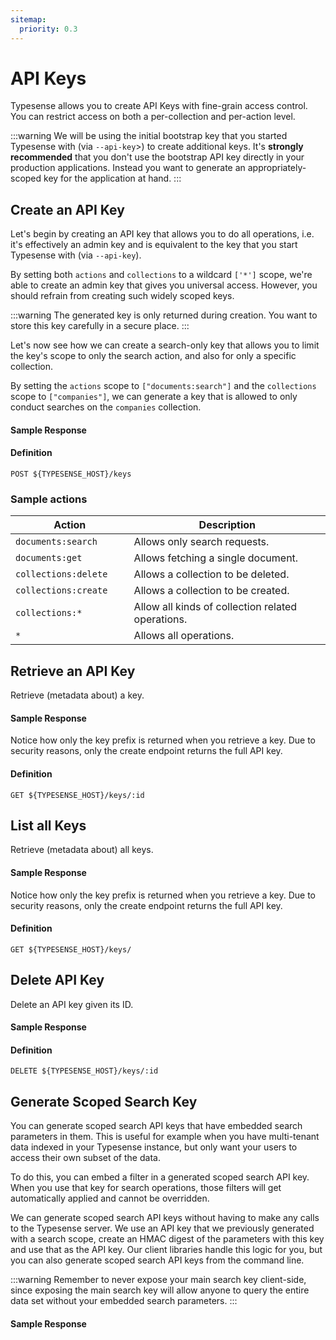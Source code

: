 ```yaml
---
sitemap:
  priority: 0.3
---
```


# API Keys
Typesense allows you to create API Keys with fine-grain access control. You can restrict access on both a per-collection and per-action level.

:::warning
We will be using the initial bootstrap key that you started Typesense with (via `--api-key`>) to create additional keys. It's **strongly recommended** that you don't use the bootstrap API key directly in your production applications. Instead you want to generate an appropriately-scoped key for the application at hand.
:::

## Create an API Key
Let's begin by creating an API key that allows you to do all operations, i.e. it's effectively an admin key and is equivalent to the key that you start Typesense with (via `--api-key`).

<Tabs :tabs="['JavaScript','Python','Ruby','Shell']">
  <template v-slot:JavaScript>

```js
key = client.keys().create({
  'description': 'Admin key.',
  'actions': ['*'],
  'collections': ['*']
})
```

  </template>

  <template v-slot:Python>

```py
key = client.keys.create({
  "description": "Admin key.",
  "actions": ["*"],
  "collections": ["*"]
})

```

  </template>
  <template v-slot:Ruby>

```rb
key = client.keys.create({
  'description' => 'Admin key.',
  'actions' => ['*'],
  'collections' => ['*']
})

```

  </template>
  <template v-slot:Shell>

```bash
curl 'http://localhost:8108/keys' -X POST -H "X-TYPESENSE-API-KEY: ${TYPESENSE_API_KEY}" \
-H 'Content-Type: application/json' \
-d '{"description":"Admin key.","actions": ["*"], "collections": ["*"]}'
```

  </template>
</Tabs>

By setting both `actions` and `collections` to a wildcard `['*']` scope, we're able to create an admin key that gives you universal access. However, you should refrain from creating such widely scoped keys.

:::warning
The generated key is only returned during creation. You want to store this key carefully in a secure place.
:::

Let's now see how we can create a search-only key that allows you to limit the key's scope to only the search action, and also for only a specific collection.

<Tabs :tabs="['JavaScript','Python','Ruby','Shell']">
  <template v-slot:JavaScript>

```js
client.keys().create({
  'description': 'Admin key.',
  'actions': ['documents:search'],
  'collections': ['companies']
})
```

  </template>

  <template v-slot:Python>

```py
client.keys.create({
  "description": "Search-only companies key.",
  "actions": ["documents:search"],
  "collections": ["companies"]
})
```

  </template>
  <template v-slot:Ruby>

```rb
client.keys.create({
  'description' => 'Search-only companies key.',
  'actions' => ['documents:search'],
  'collections' => ['companies']
})
```

  </template>
  <template v-slot:Shell>

```bash
curl 'http://localhost:8108/keys' -X POST -H "X-TYPESENSE-API-KEY: ${TYPESENSE_API_KEY}" \
-H 'Content-Type: application/json' \
-d '{"description":"Search-only companies key.","actions": ["documents:search"], "collections": ["companies"]}'
```

  </template>
</Tabs>

By setting the `actions` scope to `["documents:search"]` and the `collections` scope to `["companies"]`, we can generate a key that is allowed to only conduct searches on the `companies` collection.

#### Sample Response

<Tabs :tabs="['JSON']">
  <template v-slot:JSON>

```json
{
  "actions": [
    "*"
  ],
  "collections": [
    "*"
  ],
  "description": "Admin key.",
  "id": 1,
  "value": "k8pX5hD0793d8YQC5aD1aEPd7VleSuGP"
}
```

  </template>
</Tabs>

#### Definition
`POST ${TYPESENSE_HOST}/keys`

### Sample actions

| Action         | Description |
| -------------- | ----------- |
|`documents:search	`|Allows only search requests.|
|`documents:get	`|Allows fetching a single document.|
|`collections:delete	`|Allows a collection to be deleted.|
|`collections:create	`|Allows a collection to be created.|
|`collections:*	`|Allow all kinds of collection related operations.|
|`*	`|Allows all operations.|


## Retrieve an API Key
Retrieve (metadata about) a key.

<Tabs :tabs="['JavaScript','Python','Ruby','Shell']">
  <template v-slot:JavaScript>

```js
key = client.keys(1).retrieve()
```

  </template>

  <template v-slot:Python>

```py
key = client.keys[1].retrieve()
```

  </template>
  <template v-slot:Ruby>

```rb
key = client.keys[1].retrieve
```

  </template>
  <template v-slot:Shell>

```bash
curl 'http://localhost:8108/keys/1' -X GET -H "X-TYPESENSE-API-KEY: ${TYPESENSE_API_KEY}"
```

  </template>
</Tabs>

#### Sample Response

<Tabs :tabs="['JSON']">
  <template v-slot:JSON>

```json
{
  "actions": [ "documents:search" ],
  "collections": [ "*" ],
  "description": "Search-only key.",
  "id": 1,
  "value_prefix": "vxpx"
}
```

  </template>
</Tabs>

Notice how only the key prefix is returned when you retrieve a key. Due to security reasons, only the create endpoint returns the full API key.

#### Definition
`GET ${TYPESENSE_HOST}/keys/:id`

## List all Keys
Retrieve (metadata about) all keys.

<Tabs :tabs="['JavaScript','Python','Ruby','Shell']">
  <template v-slot:JavaScript>

```js
client.keys().retrieve()
```

  </template>

  <template v-slot:Python>

```py
client.keys.retrieve()
```

  </template>
  <template v-slot:Ruby>

```rb
client.keys.retrieve
```

  </template>
  <template v-slot:Shell>

```bash
curl 'http://localhost:8108/keys' -X GET -H "X-TYPESENSE-API-KEY: ${TYPESENSE_API_KEY}"
```

  </template>
</Tabs>

#### Sample Response

<Tabs :tabs="['JSON']">
  <template v-slot:JSON>

```json
{
  "keys": [
    {
      "actions": [
        "documents:search"
      ],
      "collections": [
        "users"
      ],
      "description": "Search-only key.",
      "id": 1,
      "value_prefix": "iKBT"
    },
    {
      "actions": [
        "documents:search"
      ],
      "collections": [
        "users"
      ],
      "description": "Search-only key.",
      "id": 2,
      "value_prefix": "wst8"
    }
  ]
}
```

  </template>
</Tabs>

Notice how only the key prefix is returned when you retrieve a key. Due to security reasons, only the create endpoint returns the full API key.

#### Definition
`GET ${TYPESENSE_HOST}/keys/`

## Delete API Key
Delete an API key given its ID.

<Tabs :tabs="['JavaScript','Python','Ruby','Shell']">
  <template v-slot:JavaScript>

```js
key = client.keys(1).delete()
```

  </template>

  <template v-slot:Python>

```py
key = client.keys[1].delete()
```

  </template>
  <template v-slot:Ruby>

```rb
key = client.keys[1].delete()
```

  </template>
  <template v-slot:Shell>

```bash
curl 'http://localhost:8108/keys/1' -X DELETE -H "X-TYPESENSE-API-KEY: ${TYPESENSE_API_KEY}"
```

  </template>
</Tabs>

#### Sample Response

<Tabs :tabs="['JSON']">
  <template v-slot:JSON>

```json
{
  "id": 1
}
```

  </template>
</Tabs>

#### Definition
`DELETE ${TYPESENSE_HOST}/keys/:id`

## Generate Scoped Search Key
You can generate scoped search API keys that have embedded search parameters in them. This is useful for example when you have multi-tenant data indexed in your Typesense instance, but only want your users to access their own subset of the data.

To do this, you can embed a filter in a generated scoped search API key. When you use that key for search operations, those filters will get automatically applied and cannot be overridden.

We can generate scoped search API keys without having to make any calls to the Typesense server. We use an API key that we previously generated with a search scope, create an HMAC digest of the parameters with this key and use that as the API key. Our client libraries handle this logic for you, but you can also generate scoped search API keys from the command line.

:::warning
Remember to never expose your main search key client-side, since exposing the main search key will allow anyone to query the entire data set without your embedded search parameters.
:::

<Tabs :tabs="['JavaScript','Python','Ruby','Shell']">
  <template v-slot:JavaScript>

```js
keyWithSearchPermissions = 'RN23GFr1s6jQ9kgSNg2O7fYcAUXU7127'
client.keys().generateScopedSearchKey(keyWithSearchPermissions, {'filter_by': 'company_id:124')
```

  </template>

  <template v-slot:Python>

```py
key_with_search_permissions = 'RN23GFr1s6jQ9kgSNg2O7fYcAUXU7127'
client.keys().generate_scoped_search_key(key_with_search_permissions, {"filter_by": "company_id:124")
```

  </template>
  <template v-slot:Ruby>

```rb
key_with_search_permissions = 'RN23GFr1s6jQ9kgSNg2O7fYcAUXU7127'
client.keys().generate_scoped_search_key(key_with_search_permissions, {'filter_by': 'company_id:124')
```

  </template>
  <template v-slot:Shell>

```bash
KEY_WITH_SEARCH_PERMISSIONS="RN23GFr1s6jQ9kgSNg2O7fYcAUXU7127"
EMBEDDED_SEARCH_PARAMETERS_JSON='{"filter_by":"company_id:124"}'

digest=$(echo -n $EMBEDDED_SEARCH_PARAMETERS_JSON | openssl dgst -sha256 -hmac $KEY_WITH_SEARCH_PERMISSIONS -binary | base64 -w0)

scoped_api_key=$(echo -n "${digest}${KEY_WITH_SEARCH_PERMISSIONS:0:4}${EMBEDDED_SEARCH_PARAMETERS_JSON}" | base64 -w0)

echo $scoped_api_key
```

  </template>
</Tabs>

#### Sample Response

<Tabs :tabs="['JSON']">
  <template v-slot:JSON>

```json
"RDhxa2VKTnBQVkxaVlFIOS9JWDZ2bDdtMU5HL3laa0pab2pTeEUzbFBhZz1STjIzeyJmaWx0ZXJfYnkiOiJjb21wYW55X2lkOjEyNCIsImV4cGlyZXNfYXQiOjE2MTE1OTA0NjV9"

```

  </template>
</Tabs>
